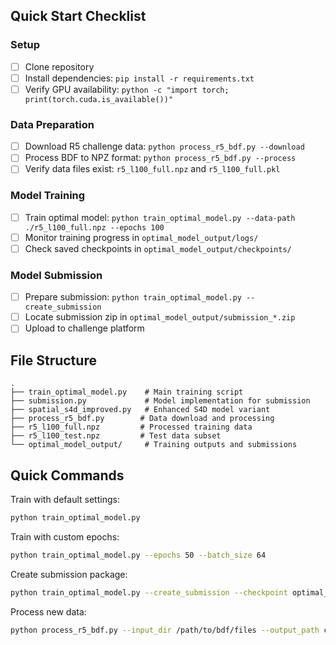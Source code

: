 ## Quick Start Checklist

### Setup
- [ ] Clone repository
- [ ] Install dependencies: `pip install -r requirements.txt`
- [ ] Verify GPU availability: `python -c "import torch; print(torch.cuda.is_available())"`

### Data Preparation
- [ ] Download R5 challenge data: `python process_r5_bdf.py --download`
- [ ] Process BDF to NPZ format: `python process_r5_bdf.py --process`
- [ ] Verify data files exist: `r5_l100_full.npz` and `r5_l100_full.pkl`

### Model Training
- [ ] Train optimal model: `python train_optimal_model.py --data-path ./r5_l100_full.npz --epochs 100`
- [ ] Monitor training progress in `optimal_model_output/logs/`
- [ ] Check saved checkpoints in `optimal_model_output/checkpoints/`

### Model Submission
- [ ] Prepare submission: `python train_optimal_model.py --create_submission`
- [ ] Locate submission zip in `optimal_model_output/submission_*.zip`
- [ ] Upload to challenge platform

## File Structure
```
.
├── train_optimal_model.py    # Main training script
├── submission.py             # Model implementation for submission
├── spatial_s4d_improved.py   # Enhanced S4D model variant
├── process_r5_bdf.py        # Data download and processing
├── r5_l100_full.npz         # Processed training data
├── r5_l100_test.npz         # Test data subset
└── optimal_model_output/     # Training outputs and submissions
```

## Quick Commands

Train with default settings:
```bash
python train_optimal_model.py
```

Train with custom epochs:
```bash
python train_optimal_model.py --epochs 50 --batch_size 64
```

Create submission package:
```bash
python train_optimal_model.py --create_submission --checkpoint optimal_model_output/checkpoints/best_model.pt
```

Process new data:
```bash
python process_r5_bdf.py --input_dir /path/to/bdf/files --output_path custom_data.npz
```
